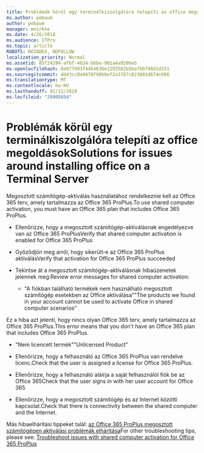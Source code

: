 ```yaml
---
title: Problémák körül egy terminálkiszolgálóra telepíti az office megoldások
ms.author: pebaum
author: pebaum
manager: mnirkhe
ms.date: 4/26/2018
ms.audience: ITPro
ms.topic: article
ROBOTS: NOINDEX, NOFOLLOW
localization_priority: Normal
ms.assetid: 85f24284-af6f-4624-b6be-901a4a9206eb
ms.openlocfilehash: 6e877493f44b4636e1293582b5baf6bf98d1d251
ms.sourcegitcommit: dd43cc0a9470f98b8ef2a3787c823801d674c666
ms.translationtype: MT
ms.contentlocale: hu-HU
ms.lasthandoff: 02/12/2019
ms.locfileid: "29905654"
---
```

# <a name="solutions-for-issues-around-installing-office-on-a-terminal-server"></a><span data-ttu-id="9e0b1-102">Problémák körül egy terminálkiszolgálóra telepíti az office megoldások</span><span class="sxs-lookup"><span data-stu-id="9e0b1-102">Solutions for issues around installing office on a Terminal Server</span></span>

<span data-ttu-id="9e0b1-103">Megosztott számítógép-aktiválás használatához rendelkeznie kell az Office 365 terv, amely tartalmazza az Office 365 ProPlus.</span><span class="sxs-lookup"><span data-stu-id="9e0b1-103">To use shared computer activation, you must have an Office 365 plan that includes Office 365 ProPlus.</span></span>
  
- <span data-ttu-id="9e0b1-104">Ellenőrizze, hogy a megosztott számítógép-aktiválásnak engedélyezve van az Office 365 ProPlus</span><span class="sxs-lookup"><span data-stu-id="9e0b1-104">Verify that shared computer activation is enabled for Office 365 ProPlus</span></span>
    
- <span data-ttu-id="9e0b1-105">Győződjön meg arról, hogy sikerült-e az Office 365 ProPlus aktiválás</span><span class="sxs-lookup"><span data-stu-id="9e0b1-105">Verify that activation for Office 365 ProPlus succeeded</span></span>
    
- <span data-ttu-id="9e0b1-106">Tekintse át a megosztott számítógép-aktiválásnak hibaüzenetek jelennek meg:</span><span class="sxs-lookup"><span data-stu-id="9e0b1-106">Review error messages for shared computer activation:</span></span>
    
  - <span data-ttu-id="9e0b1-107">"A fiókban található termékek nem használható megosztott számítógép esetekben az Office aktiválása"</span><span class="sxs-lookup"><span data-stu-id="9e0b1-107">"The products we found in your account cannot be used to activate Office in shared computer scenarios"</span></span>
  
<span data-ttu-id="9e0b1-108">Ez a hiba azt jelenti, hogy nincs olyan Office 365 terv, amely tartalmazza az Office 365 ProPlus.</span><span class="sxs-lookup"><span data-stu-id="9e0b1-108">This error means that you don't have an Office 365 plan that includes Office 365 ProPlus.</span></span>
    
  - <span data-ttu-id="9e0b1-109">"Nem licencelt termék"</span><span class="sxs-lookup"><span data-stu-id="9e0b1-109">"Unlicensed Product"</span></span>
    
  - <span data-ttu-id="9e0b1-110">Ellenőrizze, hogy a felhasználó az Office 365 ProPlus van rendelve licenc.</span><span class="sxs-lookup"><span data-stu-id="9e0b1-110">Check that the user is assigned a license for Office 365 ProPlus.</span></span>
    
  - <span data-ttu-id="9e0b1-111">Ellenőrizze, hogy a felhasználó aláírja a saját felhasználói fiók be az Office 365</span><span class="sxs-lookup"><span data-stu-id="9e0b1-111">Check that the user signs in with her user account for Office 365</span></span>
    
  - <span data-ttu-id="9e0b1-112">Ellenőrizze, hogy a megosztott számítógép és az Internet közötti kapcsolat.</span><span class="sxs-lookup"><span data-stu-id="9e0b1-112">Check that there is connectivity between the shared computer and the Internet.</span></span>
    
<span data-ttu-id="9e0b1-113">Más hibaelhárítási tippeket talál: [az Office 365 ProPlus megosztott számítógépen aktiválási problémák elhárítása](https://docs.microsoft.com/DeployOffice/troubleshoot-issues-with-shared-computer-activation-for-office-365-proplus)</span><span class="sxs-lookup"><span data-stu-id="9e0b1-113">For other troubleshooting tips, please see: [Troubleshoot issues with shared computer activation for Office 365 ProPlus](https://docs.microsoft.com/DeployOffice/troubleshoot-issues-with-shared-computer-activation-for-office-365-proplus)</span></span>
  

